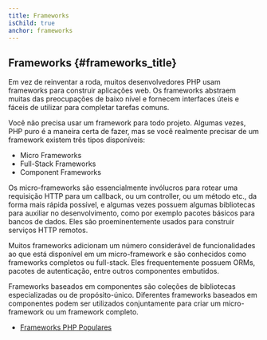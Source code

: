 ```yaml
---
title: Frameworks
isChild: true
anchor: frameworks
---
```


## Frameworks {#frameworks_title}

Em vez de reinventar a roda, muitos desenvolvedores PHP usam frameworks para construir aplicações web. Os frameworks
abstraem muitas das preocupações de baixo nível e fornecem interfaces úteis e fáceis de utilizar para completar tarefas 
comuns.

Você não precisa usar um framework para todo projeto. Algumas vezes, PHP puro é a maneira certa de fazer, mas se você
realmente precisar de um framework existem três tipos disponíveis:

* Micro Frameworks
* Full-Stack Frameworks
* Component Frameworks

Os micro-frameworks são essencialmente invólucros para rotear uma requisição HTTP para um callback, ou um controller,
ou um método etc., da forma mais rápida possível, e algumas vezes possuem algumas bibliotecas para auxiliar no
desenvolvimento, como por exemplo pacotes básicos para bancos de dados. Eles são proeminentemente usados para construir 
serviços HTTP remotos.

Muitos frameworks adicionam um número considerável de funcionalidades ao que está disponível em um micro-framework e
são conhecidos como frameworks completos ou full-stack. Eles frequentemente possuem ORMs, pacotes de autenticação,
entre outros componentes embutidos.

Frameworks baseados em componentes são coleções de bibliotecas especializadas ou de propósito-único. Diferentes
frameworks baseados em componentes podem ser utilizados conjuntamente para criar um micro-framework ou um framework
completo.

* [Frameworks PHP Populares](https://github.com/codeguy/php-the-right-way/wiki/Frameworks)